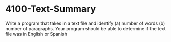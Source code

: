 # 4100-Text-Summary
Write a program that takes in a text file and identify (a) number of words (b) number of paragraphs. Your program should be able to determine if the text file was in English or Spanish
